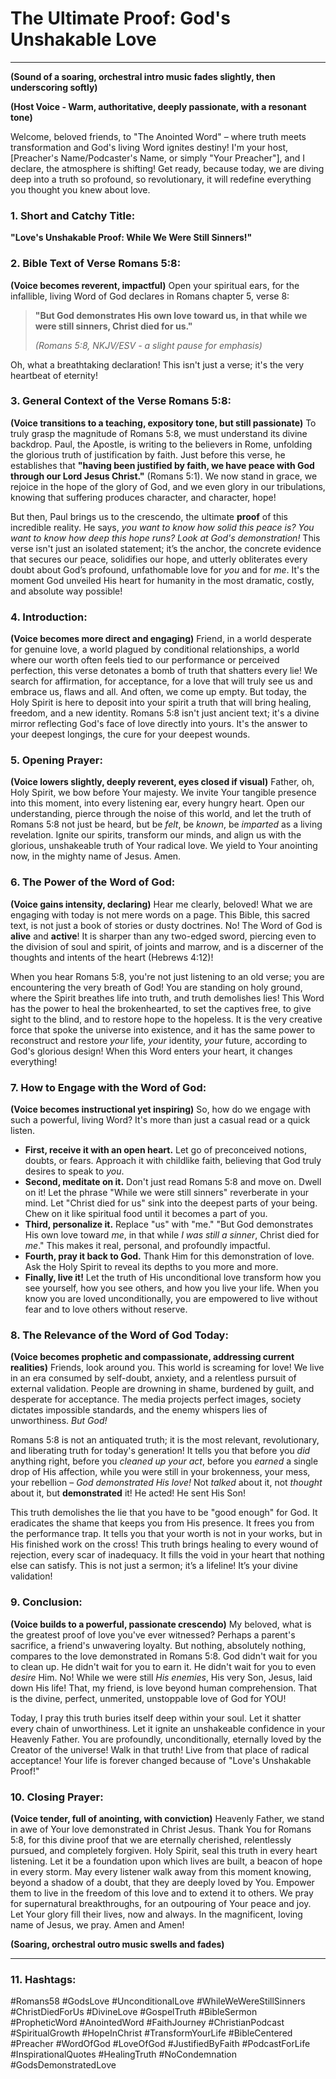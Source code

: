# The Ultimate Proof: God's Unshakable Love

---

**(Sound of a soaring, orchestral intro music fades slightly, then underscoring softly)**

**(Host Voice - Warm, authoritative, deeply passionate, with a resonant tone)**

Welcome, beloved friends, to "The Anointed Word" – where truth meets transformation and God's living Word ignites destiny! I'm your host, [Preacher's Name/Podcaster's Name, or simply "Your Preacher"], and I declare, the atmosphere is shifting! Get ready, because today, we are diving deep into a truth so profound, so revolutionary, it will redefine everything you thought you knew about love.

### 1. Short and Catchy Title:
**"Love's Unshakable Proof: While We Were Still Sinners!"**

### 2. Bible Text of Verse Romans 5:8:
**(Voice becomes reverent, impactful)**
Open your spiritual ears, for the infallible, living Word of God declares in Romans chapter 5, verse 8:

> **"But God demonstrates His own love toward us, in that while we were still sinners, Christ died for us."**
>
> *(Romans 5:8, NKJV/ESV - a slight pause for emphasis)*

Oh, what a breathtaking declaration! This isn't just a verse; it's the very heartbeat of eternity!

### 3. General Context of the Verse Romans 5:8:
**(Voice transitions to a teaching, expository tone, but still passionate)**
To truly grasp the magnitude of Romans 5:8, we must understand its divine backdrop. Paul, the Apostle, is writing to the believers in Rome, unfolding the glorious truth of justification by faith. Just before this verse, he establishes that **"having been justified by faith, we have peace with God through our Lord Jesus Christ."** (Romans 5:1). We now stand in grace, we rejoice in the hope of the glory of God, and we even glory in our tribulations, knowing that suffering produces character, and character, hope!

But then, Paul brings us to the crescendo, the ultimate **proof** of this incredible reality. He says, *you want to know how solid this peace is? You want to know how deep this hope runs? Look at God's demonstration!* This verse isn't just an isolated statement; it’s the anchor, the concrete evidence that secures our peace, solidifies our hope, and utterly obliterates every doubt about God’s profound, unfathomable love for *you* and for *me*. It's the moment God unveiled His heart for humanity in the most dramatic, costly, and absolute way possible!

### 4. Introduction:
**(Voice becomes more direct and engaging)**
Friend, in a world desperate for genuine love, a world plagued by conditional relationships, a world where our worth often feels tied to our performance or perceived perfection, this verse detonates a bomb of truth that shatters every lie! We search for affirmation, for acceptance, for a love that will truly see us and embrace us, flaws and all. And often, we come up empty. But today, the Holy Spirit is here to deposit into your spirit a truth that will bring healing, freedom, and a new identity. Romans 5:8 isn't just ancient text; it's a divine mirror reflecting God's face of love directly into yours. It's the answer to your deepest longings, the cure for your deepest wounds.

### 5. Opening Prayer:
**(Voice lowers slightly, deeply reverent, eyes closed if visual)**
Father, oh, Holy Spirit, we bow before Your majesty. We invite Your tangible presence into this moment, into every listening ear, every hungry heart. Open our understanding, pierce through the noise of this world, and let the truth of Romans 5:8 not just be heard, but be *felt*, be *known*, be *imparted* as a living revelation. Ignite our spirits, transform our minds, and align us with the glorious, unshakeable truth of Your radical love. We yield to Your anointing now, in the mighty name of Jesus. Amen.

### 6. The Power of the Word of God:
**(Voice gains intensity, declaring)**
Hear me clearly, beloved! What we are engaging with today is not mere words on a page. This Bible, this sacred text, is not just a book of stories or dusty doctrines. No! The Word of God is **alive** and **active**! It is sharper than any two-edged sword, piercing even to the division of soul and spirit, of joints and marrow, and is a discerner of the thoughts and intents of the heart (Hebrews 4:12)!

When you hear Romans 5:8, you're not just listening to an old verse; you are encountering the very breath of God! You are standing on holy ground, where the Spirit breathes life into truth, and truth demolishes lies! This Word has the power to heal the brokenhearted, to set the captives free, to give sight to the blind, and to restore hope to the hopeless. It is the very creative force that spoke the universe into existence, and it has the same power to reconstruct and restore *your* life, *your* identity, *your* future, according to God's glorious design! When this Word enters your heart, it changes everything!

### 7. How to Engage with the Word of God:
**(Voice becomes instructional yet inspiring)**
So, how do we engage with such a powerful, living Word? It's more than just a casual read or a quick listen.
*   **First, receive it with an open heart.** Let go of preconceived notions, doubts, or fears. Approach it with childlike faith, believing that God truly desires to speak to *you*.
*   **Second, meditate on it.** Don't just read Romans 5:8 and move on. Dwell on it! Let the phrase "While we were still sinners" reverberate in your mind. Let "Christ died for us" sink into the deepest parts of your being. Chew on it like spiritual food until it becomes a part of you.
*   **Third, personalize it.** Replace "us" with "me." "But God demonstrates His own love toward *me*, in that while *I was still a sinner*, Christ died for *me*." This makes it real, personal, and profoundly impactful.
*   **Fourth, pray it back to God.** Thank Him for this demonstration of love. Ask the Holy Spirit to reveal its depths to you more and more.
*   **Finally, live it!** Let the truth of His unconditional love transform how you see yourself, how you see others, and how you live your life. When you know you are loved unconditionally, you are empowered to live without fear and to love others without reserve.

### 8. The Relevance of the Word of God Today:
**(Voice becomes prophetic and compassionate, addressing current realities)**
Friends, look around you. This world is screaming for love! We live in an era consumed by self-doubt, anxiety, and a relentless pursuit of external validation. People are drowning in shame, burdened by guilt, and desperate for acceptance. The media projects perfect images, society dictates impossible standards, and the enemy whispers lies of unworthiness. *But God!*

Romans 5:8 is not an antiquated truth; it is the most relevant, revolutionary, and liberating truth for today's generation! It tells you that before you *did* anything right, before you *cleaned up your act*, before you *earned* a single drop of His affection, while you were still in your brokenness, your mess, your rebellion – *God demonstrated His love!* Not *talked* about it, not *thought* about it, but **demonstrated** it! He acted! He sent His Son!

This truth demolishes the lie that you have to be "good enough" for God. It eradicates the shame that keeps you from His presence. It frees you from the performance trap. It tells you that your worth is not in your works, but in His finished work on the cross! This truth brings healing to every wound of rejection, every scar of inadequacy. It fills the void in your heart that nothing else can satisfy. This is not just a sermon; it’s a lifeline! It’s your divine validation!

### 9. Conclusion:
**(Voice builds to a powerful, passionate crescendo)**
My beloved, what is the greatest proof of love you've ever witnessed? Perhaps a parent's sacrifice, a friend's unwavering loyalty. But nothing, absolutely nothing, compares to the love demonstrated in Romans 5:8. God didn't wait for you to clean up. He didn't wait for you to earn it. He didn't wait for you to even *desire* Him. No! While we were still *His enemies*, His very Son, Jesus, laid down His life! That, my friend, is love beyond human comprehension. That is the divine, perfect, unmerited, unstoppable love of God for YOU!

Today, I pray this truth buries itself deep within your soul. Let it shatter every chain of unworthiness. Let it ignite an unshakeable confidence in your Heavenly Father. You are profoundly, unconditionally, eternally loved by the Creator of the universe! Walk in that truth! Live from that place of radical acceptance! Your life is forever changed because of "Love's Unshakable Proof!"

### 10. Closing Prayer:
**(Voice tender, full of anointing, with conviction)**
Heavenly Father, we stand in awe of Your love demonstrated in Christ Jesus. Thank You for Romans 5:8, for this divine proof that we are eternally cherished, relentlessly pursued, and completely forgiven. Holy Spirit, seal this truth in every heart listening. Let it be a foundation upon which lives are built, a beacon of hope in every storm. May every listener walk away from this moment knowing, beyond a shadow of a doubt, that they are deeply loved by You. Empower them to live in the freedom of this love and to extend it to others. We pray for supernatural breakthroughs, for an outpouring of Your peace and joy. Let Your glory fill their lives, now and always. In the magnificent, loving name of Jesus, we pray. Amen and Amen!

**(Soaring, orchestral outro music swells and fades)**

---

### 11. Hashtags:
#Romans58 #GodsLove #UnconditionalLove #WhileWeWereStillSinners #ChristDiedForUs #DivineLove #GospelTruth #BibleSermon #PropheticWord #AnointedWord #FaithJourney #ChristianPodcast #SpiritualGrowth #HopeInChrist #TransformYourLife #BibleCentered #Preacher #WordOfGod #LoveOfGod #JustifiedByFaith #PodcastForLife #InspirationalQuotes #HealingTruth #NoCondemnation #GodsDemonstratedLove
